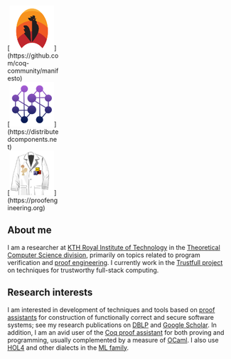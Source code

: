 <div style="width:115px">
[<img src="https://raw.githubusercontent.com/palmskog/palmskog/master/coq.svg" width="100" height="100" title="coq-community">](https://github.com/coq-community/manifesto)</div>
<div style="width:115px">
[<img src="https://raw.githubusercontent.com/palmskog/palmskog/master/disco.png" width="100" title="Distributed Components">](https://distributedcomponents.net)</div>
<div style="width:115px">[<img src="https://raw.githubusercontent.com/palmskog/palmskog/master/pe.png" width="100" title="Proof Engineering">](https://proofengineering.org)</div>

## About me

 I am a researcher at [KTH Royal Institute of Technology](http://www.kth.se) in the [Theoretical Computer Science division](https://www.kth.se/tcs), primarily on topics related to program verification and [proof engineering](https://proofengineering.org). I currently work in the [Trustfull project](https://www.trustfull.proj.kth.se) on techniques for trustworthy full-stack computing.

## Research interests

I am interested in development of techniques and tools based on [proof assistants](https://arxiv.org/abs/2003.06458) for construction of functionally correct and secure software systems; see my research publications on [DBLP](https://dblp.org/pers/hd/p/Palmskog:Karl) and [Google Scholar](https://scholar.google.com/citations?user=myVdnacAAAAJ). In addition, I am an avid user of the [Coq proof assistant](https://coq.inria.fr) for both proving and programming, usually complemented by a measure of [OCaml](https://ocaml.org). I also use [HOL4](https://hol-theorem-prover.org) and other dialects in the [ML family](http://sml-family.org).
